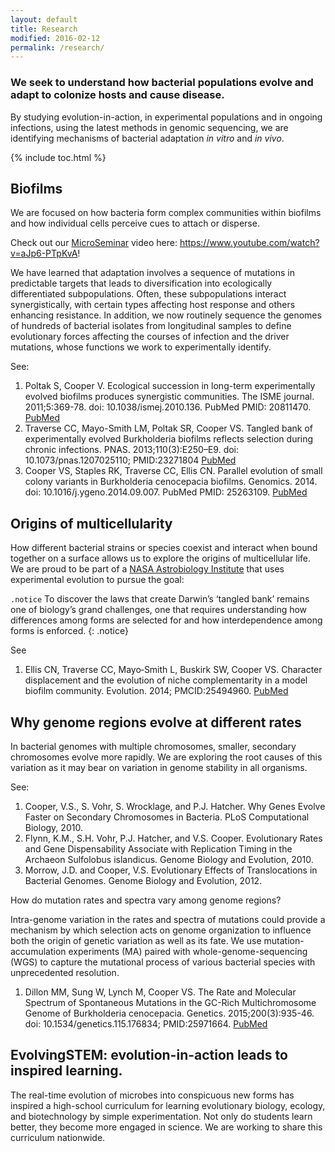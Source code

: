 ```yaml
---
layout: default
title: Research
modified: 2016-02-12
permalink: /research/
---
```

### We seek to understand how bacterial populations evolve and adapt to colonize hosts and cause disease.
By studying evolution-in-action, in experimental populations and in ongoing infections, using the latest methods in genomic sequencing, we are identifying mechanisms of bacterial adaptation *in vitro* and *in vivo*. 

{% include toc.html %}

## Biofilms
We are focused on how bacteria form complex communities within biofilms and how individual cells perceive cues to attach or disperse.

Check out our [MicroSeminar](https://microseminar.wordpress.com/) video here: https://www.youtube.com/watch?v=aJp6-PTpKvA!

We have learned that adaptation involves a sequence of mutations in predictable targets that leads to diversification into ecologically differentiated subpopulations. Often, these subpopulations interact synergistically, with certain types affecting host response and others enhancing resistance. In addition, we now routinely sequence the genomes of hundreds of bacterial isolates from longitudinal samples to define evolutionary forces affecting the courses of infection and the driver mutations, whose functions we work to experimentally identify.

See:

1. Poltak S, Cooper V. Ecological succession in long-term experimentally evolved biofilms produces synergistic communities. The ISME journal. 2011;5:369-78. doi: 10.1038/ismej.2010.136. PubMed PMID: 20811470. [PubMed](http://www.ncbi.nlm.nih.gov/pubmed/20811470)
2. Traverse CC, Mayo-Smith LM, Poltak SR, Cooper VS. Tangled bank of experimentally evolved Burkholderia biofilms reflects selection during chronic infections. PNAS. 2013;110(3):E250–E9. doi: 10.1073/pnas.1207025110;  PMID:23271804 [PubMed](http://www.ncbi.nlm.nih.gov/pubmed/23271804)
3. Cooper VS, Staples RK, Traverse CC, Ellis CN. Parallel evolution of small colony variants in Burkholderia cenocepacia biofilms. Genomics. 2014. doi: 10.1016/j.ygeno.2014.09.007. PubMed PMID: 25263109. [PubMed](http://www.ncbi.nlm.nih.gov/pubmed/25263109)

## Origins of multicellularity
How different bacterial strains or species coexist and interact when bound together on a surface allows us to explore the origins of multicellular life. We are proud to be part of a [NASA Astrobiology Institute](https://astrobiology.nasa.gov/nai/teams/can-7/umt/) that uses experimental evolution to pursue the goal: 

`.notice` To discover the laws that create Darwin’s ‘tangled bank’ remains one of biology’s grand challenges, one that requires understanding how differences among forms are selected for and how interdependence among forms is enforced.
{: .notice}

See

1. Ellis CN, Traverse CC, Mayo‐Smith L, Buskirk SW, Cooper VS. Character displacement and the evolution of niche complementarity in a model biofilm community. Evolution. 2014;  PMCID:25494960. [PubMed](http://www.ncbi.nlm.nih.gov/pubmed/25494960)

## Why genome regions evolve at different rates
In bacterial genomes with multiple chromosomes, smaller, secondary chromosomes evolve more rapidly. We are exploring the root causes of this variation as it may bear on variation in genome stability in all organisms. 

See:

1. Cooper, V.S., S. Vohr, S. Wrocklage, and P.J. Hatcher. Why Genes Evolve Faster on Secondary Chromosomes in Bacteria. PLoS Computational Biology, 2010.
2. Flynn, K.M., S.H. Vohr, P.J. Hatcher, and V.S. Cooper. Evolutionary Rates and Gene Dispensability Associate with Replication Timing in the Archaeon Sulfolobus islandicus. Genome Biology and Evolution, 2010.
3. Morrow, J.D. and Cooper, V.S. Evolutionary Effects of Translocations in Bacterial Genomes. Genome Biology and Evolution, 2012.

How do mutation rates and spectra vary among genome regions?

Intra-genome variation in the rates and spectra of mutations could provide a mechanism by which selection acts on genome organization to influence both the origin of genetic variation as well as its fate.  We use mutation-accumulation experiments (MA) paired with whole-genome-sequencing (WGS) to capture the mutational process of various bacterial species with unprecedented resolution. 

1. Dillon MM, Sung W, Lynch M, Cooper VS. The Rate and Molecular Spectrum of Spontaneous Mutations in the GC-Rich Multichromosome Genome of Burkholderia cenocepacia. Genetics. 2015;200(3):935-46. doi: 10.1534/genetics.115.176834;  PMID:25971664. [PubMed](http://www.ncbi.nlm.nih.gov/pubmed/25971664)


## EvolvingSTEM: evolution-in-action leads to inspired learning.
The real-time evolution of microbes into conspicuous new forms has inspired a high-school curriculum for learning evolutionary biology, ecology, and biotechnology by simple experimentation. Not only do students learn better, they become more engaged in science. We are working to share this curriculum nationwide.
